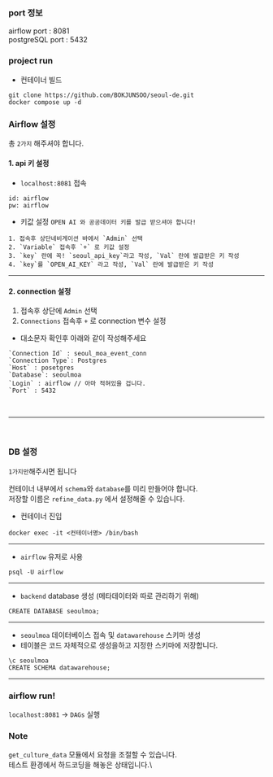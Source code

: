 ### port 정보

airflow port : 8081\
postgreSQL port : 5432


### project run
- 컨테이너 빌드
```
git clone https://github.com/BOKJUNSOO/seoul-de.git
docker compose up -d
```

### Airflow 설정
총 `2가지` 해주셔야 합니다.
#### 1. api 키 설정
- `localhost:8081` 접속
  
```
id: airflow
pw: airflow
```

- 키값 설정
`OPEN AI 와 공공데이터 키를 발급 받으셔야 합니다!`

```
1. 접속후 상단네비게이션 바에서 `Admin` 선택
2. `Variable` 접속후 `+` 로 키값 설정
3. `key` 란에 꼭! `seoul_api_key`라고 작성, `Val` 란에 발급받은 키 작성
4. `key`를 `OPEN_AI_KEY` 라고 작성, `Val` 란에 발급받은 키 작성
```
---
#### 2. connection 설정


1. 접속후 상단에 `Admin` 선택
2. `Connections` 접속후 `+` 로 connection 변수 설정

- 대소문자 확인후 아래와 같이 작성해주세요
```
`Connection Id` : seoul_moa_event_conn
`Connection Type`: Postgres
`Host` : posetgres
`Database`: seoulmoa
`Login` : airflow // 아마 적혀있을 겁니다.
`Port` : 5432
```
<br>

---
<br>

### DB 설정
`1가지만`해주시면 됩니다

컨테이너 내부에서 `schema`와 `database`를 미리 만들어야 합니다.\
저장할 이름은 `refine_data.py` 에서 설정해줄 수 있습니다.
- 컨테이너 진입
```
docker exec -it <컨테이너명> /bin/bash
```
---
- `airflow` 유저로 사용
```
psql -U airflow
```
---
- `backend` database 생성 (메타데이터와 따로 관리하기 위해)
```
CREATE DATABASE seoulmoa;
```
---
- `seoulmoa` 데이터베이스 접속 및 `datawarehouse` 스키마 생성
- 테이블은 코드 자체적으로 생성을하고 지정한 스키마에 저장합니다.
```
\c seoulmoa
CREATE SCHEMA datawarehouse;
```
---

### airflow run!

`localhost:8081` -> `DAGs` 실행

### Note
`get_culture_data` 모듈에서 요청을 조절할 수 있습니다.\
테스트 환경에서 하드코딩을 해놓은 상태입니다.\
